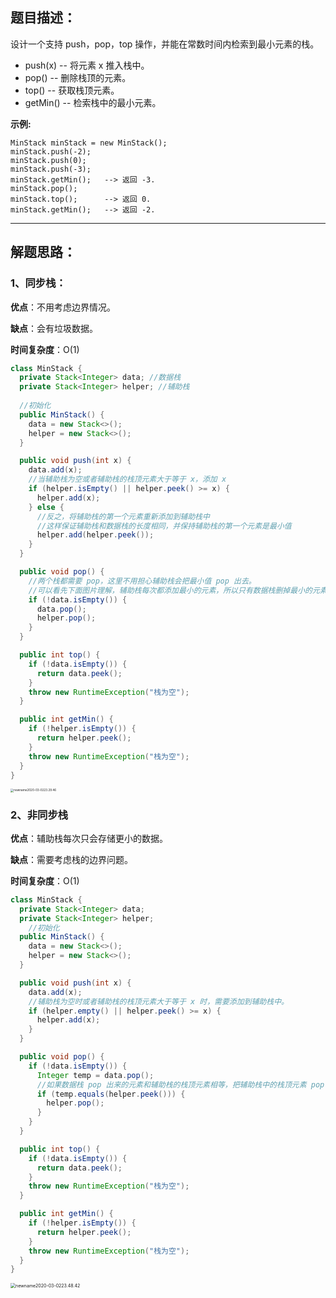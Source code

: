 ## 题目描述：

设计一个支持 push，pop，top 操作，并能在常数时间内检索到最小元素的栈。

- push(x) -- 将元素 x 推入栈中。
- pop() -- 删除栈顶的元素。
- top() -- 获取栈顶元素。
- getMin() -- 检索栈中的最小元素。

**示例:**

```
MinStack minStack = new MinStack();
minStack.push(-2);
minStack.push(0);
minStack.push(-3);
minStack.getMin();   --> 返回 -3.
minStack.pop();
minStack.top();      --> 返回 0.
minStack.getMin();   --> 返回 -2.
```

----

## 解题思路：

### 1、同步栈：

**优点**：不用考虑边界情况。

**缺点**：会有垃圾数据。

**时间复杂度**：O(1)

```java
class MinStack {
  private Stack<Integer> data; //数据栈
  private Stack<Integer> helper; //辅助栈
	
  //初始化
  public MinStack() {
    data = new Stack<>();
    helper = new Stack<>();
  }

  public void push(int x) {
    data.add(x);
    //当辅助栈为空或者辅助栈的栈顶元素大于等于 x，添加 x
    if (helper.isEmpty() || helper.peek() >= x) {
      helper.add(x);
    } else {
      //反之，将辅助栈的第一个元素重新添加到辅助栈中
      //这样保证辅助栈和数据栈的长度相同，并保持辅助栈的第一个元素是最小值
      helper.add(helper.peek());
    }
  }

  public void pop() {
    //两个栈都需要 pop，这里不用担心辅助栈会把最小值 pop 出去。
    //可以看先下面图片理解，辅助栈每次都添加最小的元素，所以只有数据栈删掉最小的元素，辅助栈才会删掉最小元素。
    if (!data.isEmpty()) {
      data.pop();
      helper.pop();
    }
  }

  public int top() {
    if (!data.isEmpty()) {
      return data.peek();
    }
    throw new RuntimeException("栈为空");
  }

  public int getMin() {
    if (!helper.isEmpty()) {
      return helper.peek();
    }
    throw new RuntimeException("栈为空");
  }
}
```

<img src="https://tva1.sinaimg.cn/large/00831rSTly1gcg04hbdmuj30ps0lwtbl.jpg" alt="newname2020-03-0223.29.46" style="zoom:33%;" />

### 2、非同步栈

**优点**：辅助栈每次只会存储更小的数据。

**缺点**：需要考虑栈的边界问题。

**时间复杂度**：O(1)

```java
class MinStack {
  private Stack<Integer> data;
  private Stack<Integer> helper;
	//初始化
  public MinStack() {
    data = new Stack<>();
    helper = new Stack<>();
  }

  public void push(int x) {
    data.add(x);
    //辅助栈为空时或者辅助栈的栈顶元素大于等于 x 时，需要添加到辅助栈中。
    if (helper.empty() || helper.peek() >= x) {
      helper.add(x);
    }
  }

  public void pop() {
    if (!data.isEmpty()) {
      Integer temp = data.pop();
      //如果数据栈 pop 出来的元素和辅助栈的栈顶元素相等，把辅助栈中的栈顶元素 pop 掉。
      if (temp.equals(helper.peek())) {
        helper.pop();
      }
    }
  }

  public int top() {
    if (!data.isEmpty()) {
      return data.peek();
    }
    throw new RuntimeException("栈为空");
  }

  public int getMin() {
    if (!helper.isEmpty()) {
      return helper.peek();
    }
    throw new RuntimeException("栈为空");
  }
}
```

<img src="https://tva1.sinaimg.cn/large/00831rSTly1gcg0o230h8j30hy04w3yu.jpg" alt="newname2020-03-0223.48.42" style="zoom: 50%;" />